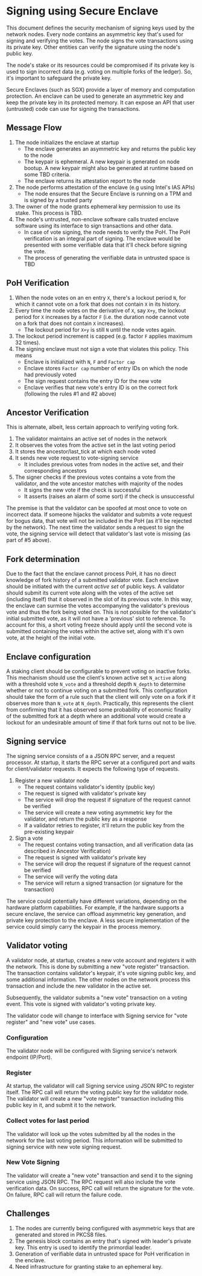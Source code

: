 # Signing using Secure Enclave

This document defines the security mechanism of signing keys used by the network nodes. Every node contains an asymmetric key that's used for signing and verifying the votes. The node signs the vote transactions using its private key. Other entities can verify the signature using the node's public key.

The node's stake or its resources could be compromised if its private key is used to sign incorrect data (e.g. voting on multiple forks of the ledger). So, it's important to safeguard the private key.

Secure Enclaves (such as SGX) provide a layer of memory and computation protection. An enclave can be used to generate an asymmetric key and keep the private key in its protected memory. It can expose an API that user (untrusted) code can use for signing the transactions.

## Message Flow

1. The node initializes the enclave at startup
    * The enclave generates an asymmetric key and returns the public key to the node
    * The keypair is ephemeral. A new keypair is generated on node bootup. A new keypair might also be generated at runtime based on some TBD criteria.
    * The enclave returns its attestation report to the node
2. The node performs attestation of the enclave (e.g using Intel's IAS APIs)
    * The node ensures that the Secure Enclave is running on a TPM and is signed by a trusted party
3. The owner of the node grants ephemeral key permission to use its stake. This process is TBD.
4. The node's untrusted, non-enclave software calls trusted enclave software using its interface to sign transactions and other data.
    * In case of vote signing, the node needs to verify the PoH. The PoH verification is an integral part of signing. The enclave would be presented with some verifiable data that it'll check before signing the vote.
    * The process of generating the verifiable data in untrusted space is TBD

## PoH Verification

1. When the node votes on an en entry `X`, there's a lockout period `N`, for which it cannot vote on a fork that does not contain `X` in its history.
2. Every time the node votes on the derivative of `X`, say `X+y`, the lockout period for `X` increases by a factor `F` (i.e. the duration node cannot vote on a fork that does not contain `X` increases).
    * The lockout period for `X+y` is still `N` until the node votes again.
3. The lockout period increment is capped (e.g. factor `F` applies maximum 32 times).
4. The signing enclave must not sign a vote that violates this policy. This means
    * Enclave is initialized with `N`, `F` and `Factor cap`
    * Enclave stores `Factor cap` number of entry IDs on which the node had previously voted
    * The sign request contains the entry ID for the new vote
    * Enclave verifies that new vote's entry ID is on the correct fork (following the rules #1 and #2 above)

## Ancestor Verification

This is alternate, albeit, less certain approach to verifying voting fork.
1. The validator maintains an active set of nodes in the network
2. It observes the votes from the active set in the last voting period
3. It stores the ancestor/last_tick at which each node voted
4. It sends new vote request to vote-signing service
    * It includes previous votes from nodes in the active set, and their corresponding ancestors
5. The signer checks if the previous votes contains a vote from the validator, and the vote ancestor matches with majority of the nodes
    * It signs the new vote if the check is successful
    * It asserts (raises an alarm of some sort) if the check is unsuccessful

The premise is that the validator can be spoofed at most once to vote on incorrect data. If someone hijacks the validator and submits a vote request for bogus data, that vote will not be included in the PoH (as it'll be rejected by the network). The next time the validator sends a request to sign the vote, the signing service will detect that validator's last vote is missing (as part of #5 above).

## Fork determination

Due to the fact that the enclave cannot process PoH, it has no direct knowledge of fork history of a submitted validator vote. Each enclave should be initiated with the current *active set* of public keys. A validator should submit its current vote along with the votes of the active set (including itself) that it observed in the slot of its previous vote. In this way, the enclave can surmise the votes accompanying the validator's previous vote and thus the fork being voted on. This is not possible for the validator's initial submitted vote, as it will not have a 'previous' slot to reference. To account for this, a short voting freeze should apply until the second vote is submitted containing the votes within the active set, along with it's own vote, at the height of the initial vote.

## Enclave configuration

A staking client should be configurable to prevent voting on inactive forks. This mechanism should use the client's known active set `N_active` along with a threshold vote `N_vote` and a threshold depth `N_depth` to determine whether or not to continue voting on a submitted fork. This configuration should take the form of a rule such that the client will only vote on a fork if it observes more than `N_vote` at `N_depth`. Practically, this represents the client from confirming that it has observed some probability of economic finality of the submitted fork at a depth where an additional vote would create a lockout for an undesirable amount of time if that fork turns out not to be live.

## Signing service

The signing service consists of a a JSON RPC server, and a request processor. At startup, it starts the RPC server at a configured port and waits for client/validator requests. It expects the following type of requests.
1. Register a new validator node
    * The request contains validator's identity (public key)
    * The request is signed with validator's private key
    * The service will drop the request if signature of the request cannot be verified
    * The service will create a new voting asymmetric key for the validator, and return the public key as a response
    * If a validator retries to register, it'll return the public key from the pre-existing keypair
2. Sign a vote
    * The request contains voting transaction, and all verification data (as described in Ancestor Verification)
    * The request is signed with validator's private key
    * The service will drop the request if signature of the request cannot be verified
    * The service will verify the voting data
    * The service will return a signed transaction (or signature for the transaction)

The service could potentially have different variations, depending on the hardware platform capabilities. For example, if the hardware supports a secure enclave, the service can offload asymmetric key generation, and private key protection to the enclave. A less secure implementation of the service could simply carry the keypair in the process memory.

## Validator voting

A validator node, at startup, creates a new vote account and registers it with the network. This is done by submitting a new "vote register" transaction. The transaction contains validator's keypair, it's vote signing public key, and some additional information. The other nodes on the network process this transaction and include the new validator in the active set.

Subsequently, the validator submits a "new vote" transaction on a voting event. This vote is signed with validator's voting private key.

The validator code will change to interface with Signing service for "vote register" and "new vote" use cases.

### Configuration

The validator node will be configured with Signing service's network endpoint (IP/Port).

### Register

At startup, the validator will call Signing service using JSON RPC to register itself. The RPC call will return the voting public key for the validator node. The validator will create a new "vote register" transaction including this public key in it, and submit it to the network.

### Collect votes for last period

The validator will look up the votes submitted by all the nodes in the network for the last voting period. This information will be submitted to signing service with new vote signing request.

### New Vote Signing

The validator will create a "new vote" transaction and send it to the signing service using JSON RPC. The RPC request will also include the vote verification data. On success, RPC call will return the signature for the vote. On failure, RPC call will return the failure code.

## Challenges

1. The nodes are currently being configured with asymmetric keys that are generated and stored in PKCS8 files.
2. The genesis block contains an entry that's signed with leader's private key. This entry is used to identify the primordial leader.
3. Generation of verifiable data in untrusted space for PoH verification in the enclave.
4. Need infrastructure for granting stake to an ephemeral key.
